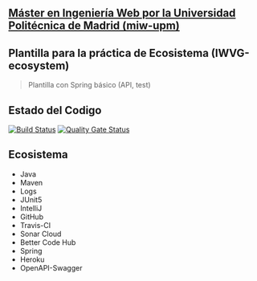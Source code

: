 ## [Máster en Ingeniería Web por la Universidad Politécnica de Madrid (miw-upm)](http://miw.etsisi.upm.es)
## Plantilla para la práctica de Ecosistema (IWVG-ecosystem)
> Plantilla con Spring básico (API, test) 

## Estado del Codigo
[![Build Status](https://travis-ci.org/ferskate19/ide1.svg?branch=develop)](https://travis-ci.org/ferskate19/ide1)
[![Quality Gate Status](https://sonarcloud.io/api/project_badges/measure?project=utn.frm%3Aide1&metric=alert_status)](https://sonarcloud.io/dashboard?id=utn.frm%3Aide1)

## Ecosistema
* Java
* Maven
* Logs
* JUnit5
* IntelliJ
* GitHub
* Travis-CI
* Sonar Cloud
* Better Code Hub
* Spring
* Heroku
* OpenAPI-Swagger
